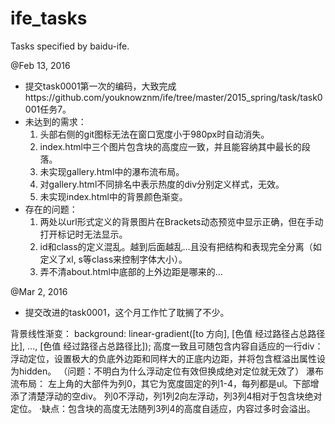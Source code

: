 # ife_tasks
Tasks specified by baidu-ife.

@Feb 13, 2016
- 提交task0001第一次的编码，大致完成https://github.com/youknowznm/ife/tree/master/2015_spring/task/task0001任务7。
- 未达到的需求：
  1. 头部右侧的git图标无法在窗口宽度小于980px时自动消失。
  2. index.html中三个图片包含块的高度应一致，并且能容纳其中最长的段落。
  3. 未实现gallery.html中的瀑布流布局。
  4. 对gallery.html不同排名中表示热度的div分别定义样式，无效。
  5. 未实现index.html中的背景颜色渐变。
- 存在的问题：  
  1. 两处以url形式定义的背景图片在Brackets动态预览中显示正确，但在手动打开标记时无法显示。
  2. id和class的定义混乱。越到后面越乱…且没有把结构和表现完全分离（如定义了xl, s等class来控制字体大小）。
  3. 弄不清about.html中底部的上外边距是哪来的…

@Mar 2, 2016
- 提交改进的task0001，这个月工作忙了耽搁了不少。

背景线性渐变：
	background: linear-gradient([to 方向], [色值 经过路径占总路径比], ..., [色值 经过路径占总路径比]);
高度一致且可随包含内容自适应的一行div：
	浮动定位，设置极大的负底外边距和同样大的正底内边距，并将包含框溢出属性设为hidden。
	（问题：不明白为什么浮动定位有效但换成绝对定位就无效了）
瀑布流布局：
	左上角的大部件为列0，其它为宽度固定的列1-4，每列都是ul。下部增添了清楚浮动的空div。
	列0不浮动，列1列2向左浮动，列3列4相对于包含块绝对定位。
	·缺点：包含块的高度无法随列3列4的高度自适应，内容过多时会溢出。
